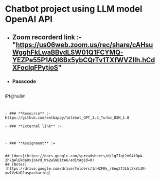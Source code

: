 
# Chatbot project using LLM model OpenAI API

- ## **Zoom recorderd link** :- "https://us06web.zoom.us/rec/share/cAHsuWgqhFkLwaBBvdLSW01Q1FCYMQ-YEZPe55P1AQI6Bx5ybCQrTv1TXfWVZlIh.hCdXFoclqFPytjoS"

- ### **Passcode** 

   ``` 

iPt@hu8#
   

  ```


 - ### **Resource** :- https://github.com/entbappy/telebot_GPT_3.5_Turbo_DSM_1.0
 
- ### **External link** :-  
                  


- ### **Assignment** :=  


## [docs](https://docs.google.com/spreadsheets/d/1gIIqt2mS4tDpA-2h7qAlEkdaRxjoAVd_Wa2wSNDitA8/edit#gid=0)
## [Notes](https://drive.google.com/drive/folders/1nHZFRk_r8eq2TJLhl2kVi3M-yw1VzKzD?usp=sharing) 


